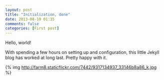```yaml
---
layout: post
title: "Initialization, done"
date: 2013-08-19 01:35
comments: false
categories: [First post]
---
```


Hello, world!

With spending a few hours on setting up and configuration, this little Jekyll blog has worked at long last. Pretty happy with it. 

{% img http://farm8.staticflickr.com/7442/9317134937_33146b8a86_k.jpg %}
